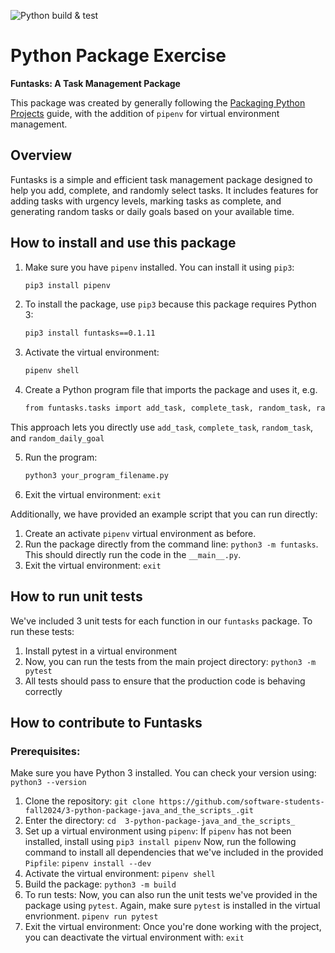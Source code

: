![Python build & test](https://github.com/software-students-fall2024/3-python-package-java_and_the_scripts_/actions/workflows/build.yaml/badge.svg)


# Python Package Exercise
**Funtasks: A Task Management Package** 

This package was created by generally following the [Packaging Python Projects](https://packaging.python.org/tutorials/packaging-projects/) guide, with the addition of `pipenv` for virtual environment management. 

## Overview
Funtasks is a simple and efficient task management package designed to help you add, complete, and randomly select tasks. It includes features for adding tasks with urgency levels, marking tasks as complete, and generating random tasks or daily goals based on your available time. 


## How to install and use this package

1. Make sure you have `pipenv` installed. You can install it using `pip3`:
    ```bash
    pip3 install pipenv

2. To install the package, use `pip3` because this package requires Python 3:
    ```bash
    pip3 install funtasks==0.1.11

3. Activate the virtual environment: 
    ```bash
    pipenv shell

4. Create a Python program file that imports the package and uses it, e.g. 
    ```bash
    from funtasks.tasks import add_task, complete_task, random_task, random_daily_goal, tasks

This approach lets you directly use ```add_task```, ```complete_task```, ```random_task```, and ```random_daily_goal```

5. Run the program:
    ```bash
    python3 your_program_filename.py

6. Exit the virtual environment:
```exit```

Additionally, we have provided an example script that you can run directly:

1. Create an activate ```pipenv``` virtual environment as before.
2. Run the package directly from the command line: ```python3 -m funtasks```. This should directly run the code in the ```__main__.py```.
3. Exit the virtual environment:
```exit```

## How to run unit tests
We've included 3 unit tests for each function in our ```funtasks``` package. To run these tests:

1. Install pytest in a virtual environment
2. Now, you can run the tests from the main project directory: ```python3 -m pytest```
3. All tests should pass to ensure that the production code is behaving correctly

## How to contribute to Funtasks

### Prerequisites: 
Make sure you have Python 3 installed. You can check your version using: ```python3 --version```

1. Clone the repository: 
```git clone https://github.com/software-students-fall2024/3-python-package-java_and_the_scripts_.git```
2. Enter the directory:
```cd  3-python-package-java_and_the_scripts_```
3. Set up a virtual environment using ```pipenv```:
If ```pipenv``` has not been installed, install using ```pip3 install pipenv```
Now, run the following command to install all dependencies that we've included in the provided ```Pipfile```: 
```pipenv install --dev```
4. Activate the virtual environment:
```pipenv shell```
5. Build the package:
```python3 -m build```
6. To run tests:
Now, you can also run the unit tests we've provided in the package using ```pytest```. Again, make sure ```pytest``` is installed in the virtual envrionment.
```pipenv run pytest```
7. Exit the virtual environment:
Once you're done working with the project, you can deactivate the virtual environment with:
```exit```
